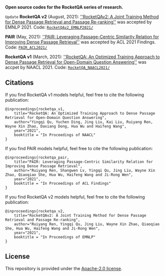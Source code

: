 **Open source codes for the RocketQA series of research.**

`Update` **RocketQA v2** (August, 2021):  [''RocketQAv2: A Joint Training Method for Dense Passage Retrieval and Passage Re-ranking''](https://aclanthology.org/2021.emnlp-main.224.pdf) was accepted by EMNLP 2021. Code: [`RocketQAv2_EMNLP2021/`](RocketQAv2_EMNLP2021/)

**PAIR** (May, 2021):  [''PAIR: Leveraging Passage-Centric Similarity Relation for Improving Dense Passage Retrieval''](https://aclanthology.org/2021.findings-acl.191.pdf) was accepted by ACL 2021 Findings. Code: [`PAIR_ACL2021/`](PAIR_ACL2021/)

**RocketQA v1** (March, 2021):  [''RocketQA: An Optimized Training Approach to Dense Passage Retrieval for Open-Domain Question Answering''](https://aclanthology.org/2021.naacl-main.466.pdf) was accpet by NAACL 2021. Code:  [`RocketQA_NAACL2021/`](RocketQA_NAACL2021/)

  
## Citations

If you find RocketQA v1 models helpful, feel free to cite the following publication:

```
@inproceedings{rocketqa_v1,
    title="RocketQA: An Optimized Training Approach to Dense Passage Retrieval for Open-Domain Question Answering",
    author="Yingqi Qu, Yuchen Ding, Jing Liu, Kai Liu, Ruiyang Ren, Wayne Xin Zhao, Daxiang Dong, Hua Wu and Haifeng Wang",
    year="2021",
    booktitle = "In Proceedings of NAACL"
}
```

If you find PAIR models helpful, feel free to cite the following publication:

```
@inproceedings{rocketqa_pair,
    title="PAIR: Leveraging Passage-Centric Similarity Relation for Improving Dense Passage Retrieval",
    author="Ruiyang Ren, Shangwen Lv, Yingqi Qu, Jing Liu, Wayne Xin Zhao, Qiaoqiao She, Hua Wu, Haifeng Wang and Ji-Rong Wen",
    year="2021",
    booktitle = "In Proceedings of ACL Findings"
}
```

If you find RocketQA v2 models helpful, feel free to cite the following publication:

```
@inproceedings{rocketqa_v2,
    title="RocketQAv2: A Joint Training Method for Dense Passage Retrieval and Passage Re-ranking",
    author="Ruiyang Ren, Yingqi Qu, Jing Liu, Wayne Xin Zhao, Qiaoqiao She, Hua Wu, Haifeng Wang and Ji-Rong Wen",
    year="2021",
    booktitle = "In Proceedings of EMNLP"
}
```

## License
This repository is provided under the [Apache-2.0 license](https://github.com/PaddlePaddle/RocketQA/blob/main/LICENSE).
